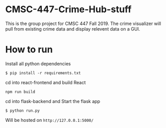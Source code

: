 # CMSC-447-Crime-Hub-stuff
This is the group project for CMSC 447 Fall 2019. The crime visualizer will pull from existing crime data and display relevent data on a GUI.

# How to run
Install all python dependencies
```
$ pip install -r requirements.txt
```
cd into react-frontend and build React
```
npm run build
```
cd into flask-backend and Start the flask app
```
$ python run.py
```

Will be hosted on `http://127.0.0.1:5000/`
